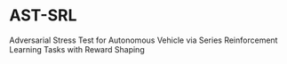 # AST-SRL
Adversarial Stress Test for Autonomous Vehicle via Series Reinforcement Learning Tasks with Reward Shaping
